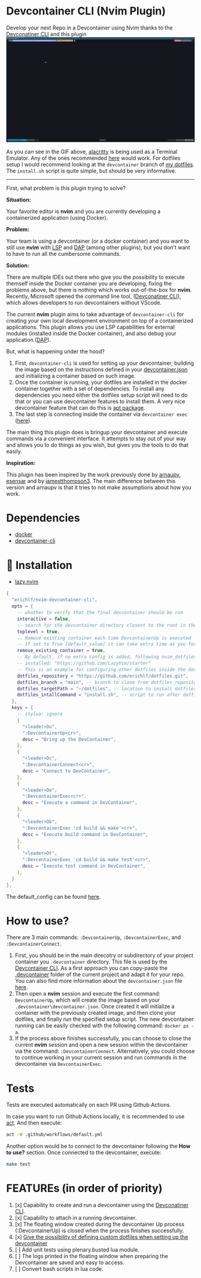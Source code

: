 # Devcontainer CLI (Nvim Plugin)

Develop your next Repo in a Devcontainer using Nvim thanks to the 
[Devconatiner CLI](https://github.com/devcontainers/cli) and this plugin
![](doc/gifs/nvim_devcontainer_cli-description.gif)

As you can see in the GIF above,
[alacritty](https://github.com/alacritty/alacritty) is being used as a Terminal
Emulator. Any of the ones recommended [here](https://www.lazyvim.org/) would
work. For dotfiles setup I would recommend looking at the `devcontainer` branch
of [my dotfiles](https://github.com/erichlf/dotfiles). The `install.sh` script is
quite simple, but should be very informative.

---

First, what problem is this plugin trying to solve?

**Situation:**

Your favorite editor is **nvim** and you are currently developing a
containerized application (using Docker).

**Problem:**

Your team is using a devcontainer (or a docker container) and you want to still
use **nvim** with [LSP](https://microsoft.github.io/language-server-protocol/)
and [DAP](https://microsoft.github.io/debug-adapter-protocol/) (among other
plugins), but you don't want to have to run all the cumbersome commands.

**Solution:**

There are multiple IDEs out there who give you the possibility to execute
themself inside the Docker container you are developing, fixing the problems
above, but there is nothing which works out-of-the-box for **nvim**. Recently,
Microsoft opened the command line tool, 
([Devconatiner CLI](https://github.com/devcontainers/cli)), which allows developers 
to run devcontainers without VScode.

The current **nvim** plugin aims to take advantage of `devcontainer-cli` for
creating your own local development environment on top of a containerized
applications. This plugin allows you use LSP capabilities for external modules
(installed inside the Docker container), and also debug your application
([DAP](https://microsoft.github.io/debug-adapter-protocol/)).

But, what is happening under the hood?

1. First, `devcontainer-cli` is used for setting up your devcontainer, building
   the image based on the instructions defined in your
   [devcontainer.json](.devcontainer/devcontainer.json) and initializing a
   container based on such image.
2. Once the container is running, your dotfiles are installed in the docker
   container together with a set of dependencies. To install any dependencies you need either the
   dotfiles setup script will need to do that or you can use devcontainer features to install them.
   A very nice devcontainer feature that can do this is 
   [apt package](https://github.com/rocker-org/devcontainer-features/tree/main/src/apt-packages).
3. The last step is connecting inside the container via `devcontainer exec`
   ([here](https://github.com/erichlf/nvim-devcontainer-cli/blob/main/bin/connect_to_devcontainer.sh)).

The main thing this plugin does is bringup your devcontainer and execute
commands via a convenient interface. It attempts to stay out of your way and
allows you to do things as you wish, but gives you the tools to do that easily.

**Inspiration:**

This plugin has been inspired by the work previously done by
[arnaupv](https://github.com/arnaupv/nvim-devcontainer-cli),
[esensar](https://github.com/esensar/nvim-dev-container) and by
[jamestthompson3](https://github.com/jamestthompson3/nvim-remote-containers).
The main difference between this version and arnaupv is that it tries to not
make assumptions about how you work.

# Dependencies

- [docker](https://docs.docker.com/get-docker/)
- [devcontainer-cli](https://github.com/devcontainers/cli#npm-install)

# 🔧 Installation

- [lazy.nvim](https://github.com/folke/lazy.nvim)

```lua
{
  "erichlf/nvim-devcontainer-cli",
  opts = {
    -- whather to verify that the final devcontainer should be run
    interactive = false,
    -- search for the devcontainer directory closest to the root in the directory tree
    toplevel = true,
    -- Remove existing container each time DevcontainerUp is executed
    -- If set to True [default_value] it can take extra time as you force to start from scratch
    remove_existing_container = true,
    -- By default, if no extra config is added, following nvim_dotfiles are
    -- installed: "https://github.com/LazyVim/starter"
    -- This is an example for configuring other dotfiles inside the docker container
    dotfiles_repository = "https://github.com/erichlf/dotfiles.git",
    dotfiles_branch = "main", -- branch to clone from dotfiles_repository`
    dotfiles_targetPath = "~/dotfiles", -- location to install dotfiles
    dotfiles_intallCommand = "install.sh", -- script to run after dotfiles are cloned
  },
  keys = {
    -- stylua: ignore
    {
      "<leader>Du",
      ":DevcontainerUp<cr>",
      desc = "Bring up the DevContainer",
    },
    {
      "<leader>Dc",
      ":DevcontainerConnect<cr>",
      desc = "Connect to DevContainer",
    },
    {
      "<leader>De",
      ":DevcontainerExec<cr>",
      desc = "Execute a command in DevContainer",
    },
    {
      "<leader>Db",
      ":DevcontainerExec 'cd build && make'<cr>",
      desc = "Execute build command in DevContainer",
    },
    {
      "<leader>Dt",
      ":DevcontainerExec 'cd build && make test'<cr>",
      desc = "Execute test command in DevContainer",
    },
  }
},
```

The default_config can be found [here](./lua/devcontainer_cli/config/init.lua).

# How to use?

There are 3 main commands: `:DevcontainerUp`, `:DevcontainerExec`, and `:DevcontainerConnect`.

1. First, you should be in the main direcotry or subdirectory of your project
   container you `.devcontainer` directory. This file is used by the
   [Devcontainer CLI](https://github.com/devcontainers/cli). As a first
   approach you can copy-paste the
   [.devcontainer](.devcontainer/devcontainer.json) folder of the current
   project and adapt it for your repo. You can also find more information about
   the `devcontainer.json` file
   [here](https://code.visualstudio.com/docs/remote/devcontainerjson-reference).
2. Then open a **nvim** session and execute the first command:
   `DevcontainerUp`, which will create the image based on your
   `.devcontainer\devcontainer.json`. Once created it will initialize a
   container with the previously created image, and then clone your dotfiles,
   and finally run the specified setup script. The new devcontainer running can
   be easily checked with the following command: `docker ps -a`.
3. If the process above finishes successfully, you can choose to close the
   current **nvim** session and open a new session within the devcontainer via
   the command: `:DevcontainerConnect`. Alternatively, you could choose to
   continue working in your current session and run commands in the
   devcontainer via `DevcontainerExec`.

# Tests

Tests are executed automatically on each PR using Github Actions.

In case you want to run Github Actions locally, it is recommended to use
[act](https://github.com/nektos/act#installation). And then execute:

```bash
act -W .github/workflows/default.yml
```

Another option would be to connect to the devcontainer following the **How to
use?** section. Once connected to the devcontainer, execute:

```bash
make test
```

# FEATUREs (in order of priority)

1. [x] Capability to create and run a devcontainer using the [Devconatiner CLI](https://github.com/devcontainers/cli).
2. [x] Capability to attach in a running devcontainer.
3. [x] The floating window created during the devcontainer Up process (:DevcontainerUp<cr>) is closed when the process finishes successfully.
4. [x] [Give the possibility of defining custom dotfiles when setting up the devcontainer](https://github.com/erichlf/nvim-devcontainer-cli/issues/1)
5. [ ] Add unit tests using plenary.busted lua module.
6. [ ] The logs printed in the floating window when preparing the Devcontainer are saved and easy to access.
7. [ ] Convert bash scripts in lua code.
